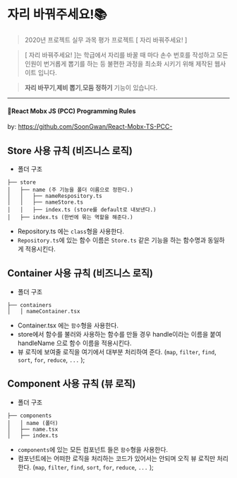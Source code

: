 # 자리 바꿔주세요!:books:

> 2020년 프로젝트 실무 과목 평가 프로젝트 [ 자리 바꿔주세요! ]

> [ 자리 바꿔주세요! ]는 학급에서 자리를 바꿀 때 마다 손수 번호를 작성하고 모든 인원이 번거롭게 뽑기를 하는 등
> 불편한 과정을 최소화 시키기 위해 제작된 웹사이트 입니다.

> <b>자리 바꾸기</b>,<b>제비 뽑기</b>,<b>모둠 정하기</b> 기능이 있습니다.

---

#### :pushpin:React Mobx JS (PCC) Programming Rules

by: https://github.com/SoonGwan/React-Mobx-TS-PCC-

## Store 사용 규칙 (비즈니스 로직)

- 폴더 구조

```
├── store
│   ├── name (주 기능을 폴더 이름으로 정한다.)
│   │   ├── nameRespository.ts
│   │   ├── nameStore.ts
│   │   ├── index.ts (store를 default로 내보낸다.)
│   ├── index.ts (한번에 묶는 역할을 해준다.)
```

- Repository.ts 에는 `class`형을 사용한다.
- `Repository.ts`에 있는 함수 이름은 `Store.ts` 같은 기능을 하는 함수명과 동일하게 적용시킨다.

## Container 사용 규칙 (비즈니스 로직)

- 폴더 구조

```
├── containers
│   │ nameContainer.tsx
```

- Container.tsx 에는 `함수`형을 사용한다.
- store에서 함수를 불러와 사용하는 함수를 만들 경우 handle이라는 이름을 붙여 handleName 으로 함수 이름을 적용시킨다.
- 뷰 로직에 보여줄 로직을 여기에서 대부분 처리하여 준다. (`map`, `filter`, `find`, `sort`, `for`, `reduce`, `...` );

## Component 사용 규칙 (뷰 로직)

- 폴더 구조

```
├── components
│   │ name (폴더)
│   ├── name.tsx
│   ├── index.ts
```

- `components`에 있는 모든 컴포넌트 들은 `함수`형을 사용한다.
- 컴포넌트에는 어떠한 로직을 처리하는 코드가 있어서는 안되며 오직 뷰 로직만 처리한다. (`map`, `filter`, `find`, `sort`, `for`, `reduce`, `...` );
